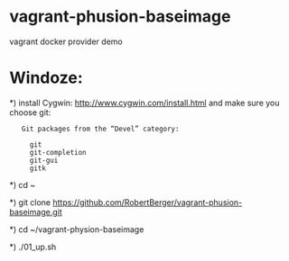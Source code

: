 vagrant-phusion-baseimage
=========================

vagrant docker provider demo

Windoze:
=======

*) install Cygwin: http://www.cygwin.com/install.html and make sure you choose git: 

       Git packages from the “Devel” category:

         git
         git-completion
         git-gui
         gitk

*) cd ~

*) git clone https://github.com/RobertBerger/vagrant-phusion-baseimage.git

*) cd ~/vagrant-physion-baseimage

*) ./01_up.sh


